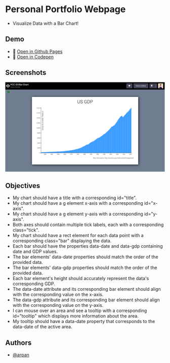 # Personal Portfolio Webpage

* Visualize Data with a Bar Chart!

## Demo

* 🔗 [Open in Github Pages](https://mrArpanM.github.io/fCC-D3/BarChart)
* 🔗 [Open in Codepen](https://codepen.io/arpan-m/full/BarOrQG)

## Screenshots

![App Screenshot](https://github.com/mrArpanM/fCC-D3/blob/main/BarChart/ss.png?raw=true)

## Objectives

*  My chart should have a title with a corresponding id="title".
*  My chart should have a g element x-axis with a corresponding id="x-axis".
*  My chart should have a g element y-axis with a corresponding id="y-axis".
*  Both axes should contain multiple tick labels, each with a corresponding class="tick".
*  My chart should have a rect element for each data point with a corresponding class="bar" displaying the data.
*  Each bar should have the properties data-date and data-gdp containing date and GDP values.
*  The bar elements' data-date properties should match the order of the provided data.
*  The bar elements' data-gdp properties should match the order of the provided data.
*  Each bar element's height should accurately represent the data's corresponding GDP.
*  The data-date attribute and its corresponding bar element should align with the corresponding value on the x-axis.
*  The data-gdp attribute and its corresponding bar element should align with the corresponding value on the y-axis.
*  I can mouse over an area and see a tooltip with a corresponding id="tooltip" which displays more information about the area.
*  My tooltip should have a data-date property that corresponds to the data-date of the active area.

## Authors

- [@arpan](https://www.github.com/mrArpanM)